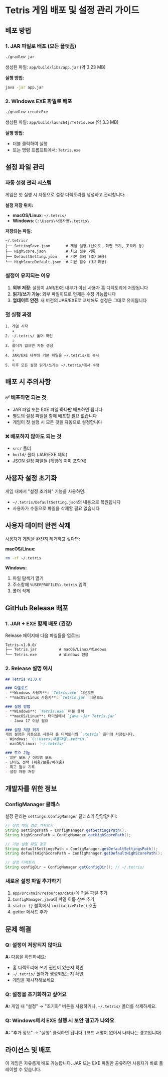 # Tetris 게임 배포 및 설정 관리 가이드

## 배포 방법

### 1. JAR 파일로 배포 (모든 플랫폼)

```bash
./gradlew jar
```

생성된 파일: `app/build/libs/app.jar` (약 3.23 MB)

**실행 방법:**
```bash
java -jar app.jar
```

### 2. Windows EXE 파일로 배포

```bash
./gradlew createExe
```

생성된 파일: `app/build/launch4j/Tetris.exe` (약 3.3 MB)

**실행 방법:**
- 더블 클릭하여 실행
- 또는 명령 프롬프트에서: `Tetris.exe`

## 설정 파일 관리

### 자동 설정 관리 시스템

게임은 첫 실행 시 자동으로 설정 디렉토리를 생성하고 관리합니다:

**설정 저장 위치:**
- **macOS/Linux**: `~/.tetris/`
- **Windows**: `C:\Users\사용자명\.tetris\`

**저장되는 파일:**
```
~/.tetris/
├── SettingSave.json       # 게임 설정 (난이도, 화면 크기, 조작키 등)
├── HighScore.json         # 최고 점수 기록
├── DefaultSetting.json    # 기본 설정 (초기화용)
└── HighScoreDefault.json  # 기본 점수 (초기화용)
```

### 설정이 유지되는 이유

1. **외부 저장**: 설정이 JAR/EXE 내부가 아닌 사용자 홈 디렉토리에 저장됩니다
2. **읽기/쓰기 가능**: 외부 파일이므로 언제든 수정 가능합니다
3. **업데이트 안전**: 새 버전의 JAR/EXE로 교체해도 설정은 그대로 유지됩니다

### 첫 실행 과정

```
1. 게임 시작
   ↓
2. ~/.tetris/ 폴더 확인
   ↓
3. 폴더가 없으면 자동 생성
   ↓
4. JAR/EXE 내부의 기본 파일을 ~/.tetris/로 복사
   ↓
5. 이후 모든 설정 읽기/쓰기는 ~/.tetris/에서 수행
```

## 배포 시 주의사항

### ✅ 배포하면 되는 것
- JAR 파일 또는 EXE 파일 **하나만** 배포하면 됩니다
- 별도의 설정 파일을 함께 배포할 필요 없습니다
- 게임이 첫 실행 시 모든 것을 자동으로 설정합니다

### ❌ 배포하지 않아도 되는 것
- `src/` 폴더
- `build/` 폴더 (JAR/EXE 제외)
- JSON 설정 파일들 (게임에 이미 포함됨)

## 사용자 설정 초기화

게임 내에서 "설정 초기화" 기능을 사용하면:
- `~/.tetris/DefaultSetting.json`의 내용으로 복원됩니다
- 사용자가 수동으로 파일을 삭제할 필요 없습니다

## 사용자 데이터 완전 삭제

사용자가 게임을 완전히 제거하고 싶다면:

**macOS/Linux:**
```bash
rm -rf ~/.tetris
```

**Windows:**
1. 파일 탐색기 열기
2. 주소창에 `%USERPROFILE%\.tetris` 입력
3. 폴더 삭제

## GitHub Release 배포

### 1. JAR + EXE 함께 배포 (권장)

Release 페이지에 다음 파일들을 업로드:

```
Tetris-v1.0.0/
├── Tetris.jar          # macOS/Linux/Windows
└── Tetris.exe          # Windows 전용
```

### 2. Release 설명 예시

```markdown
## Tetris v1.0.0

### 다운로드
- **Windows 사용자**: `Tetris.exe` 다운로드
- **macOS/Linux 사용자**: `Tetris.jar` 다운로드

### 실행 방법
- **Windows**: `Tetris.exe` 더블 클릭
- **macOS/Linux**: 터미널에서 `java -jar Tetris.jar`
  - Java 17 이상 필요

### 설정 저장 위치
게임 설정은 자동으로 사용자 홈 디렉토리의 `.tetris` 폴더에 저장됩니다.
- Windows: `C:\Users\사용자명\.tetris\`
- macOS/Linux: `~/.tetris/`

### 주요 기능
- 일반 모드 / 아이템 모드
- 난이도 선택 (쉬움/보통/어려움)
- 최고 점수 기록
- 설정 자동 저장
```

## 개발자를 위한 정보

### ConfigManager 클래스

설정 관리는 `settings.ConfigManager` 클래스가 담당합니다:

```java
// 설정 파일 경로 가져오기
String settingsPath = ConfigManager.getSettingsPath();
String highScorePath = ConfigManager.getHighScorePath();

// 기본 설정 파일 경로
String defaultSettingsPath = ConfigManager.getDefaultSettingsPath();
String defaultHighScorePath = ConfigManager.getDefaultHighScorePath();

// 설정 디렉토리
String configDir = ConfigManager.getConfigDir(); // ~/.tetris/
```

### 새로운 설정 파일 추가하기

1. `app/src/main/resources/data/`에 기본 파일 추가
2. `ConfigManager.java`에 파일 이름 상수 추가
3. `static {}` 블록에서 `initializeFile()` 호출
4. getter 메서드 추가

## 문제 해결

### Q: 설정이 저장되지 않아요
**A:** 다음을 확인하세요:
- 홈 디렉토리에 쓰기 권한이 있는지 확인
- `~/.tetris/` 폴더가 생성되었는지 확인
- 게임을 재시작해보세요

### Q: 설정을 초기화하고 싶어요
**A:** 게임 내 "설정" → "초기화" 버튼을 사용하거나, `~/.tetris/` 폴더를 삭제하세요.

### Q: Windows에서 EXE 실행 시 보안 경고가 나와요
**A:** "추가 정보" → "실행" 클릭하면 됩니다. (코드 서명이 없어서 나타나는 경고입니다)

## 라이선스 및 배포

이 게임은 자유롭게 배포 가능합니다. 
JAR 또는 EXE 파일만 공유하면 사용자가 바로 플레이할 수 있습니다.
